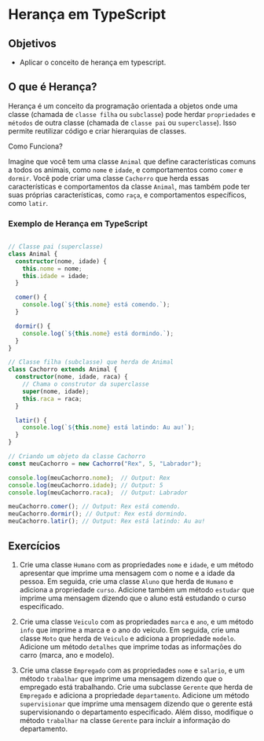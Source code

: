 # Herança em TypeScript
## Objetivos

-  Aplicar o conceito de herança em typescript.

## O que é Herança?

Herança é um conceito da programação orientada a objetos onde uma classe (chamada de `classe filha` ou `subclasse`) pode herdar `propriedades` e `métodos` de outra classe (chamada de `classe pai` ou `superclasse`). Isso permite reutilizar código e criar hierarquias de classes.

Como Funciona?

Imagine que você tem uma classe `Animal` que define características comuns a todos os animais, como `nome` e `idade`, e comportamentos como `comer` e `dormir`. Você pode criar uma classe `Cachorro` que herda essas características e comportamentos da classe `Animal`, mas também pode ter suas próprias características, como `raça`, e comportamentos específicos, como `latir`.


### Exemplo de Herança em TypeScript

```typescript

// Classe pai (superclasse)
class Animal {
  constructor(nome, idade) {
    this.nome = nome;
    this.idade = idade;
  }

  comer() {
    console.log(`${this.nome} está comendo.`);
  }

  dormir() {
    console.log(`${this.nome} está dormindo.`);
  }
}

// Classe filha (subclasse) que herda de Animal
class Cachorro extends Animal {
  constructor(nome, idade, raca) {
    // Chama o construtor da superclasse
    super(nome, idade);
    this.raca = raca;
  }

  latir() {
    console.log(`${this.nome} está latindo: Au au!`);
  }
}

// Criando um objeto da classe Cachorro
const meuCachorro = new Cachorro("Rex", 5, "Labrador");

console.log(meuCachorro.nome);  // Output: Rex
console.log(meuCachorro.idade); // Output: 5
console.log(meuCachorro.raca);  // Output: Labrador

meuCachorro.comer(); // Output: Rex está comendo.
meuCachorro.dormir(); // Output: Rex está dormindo.
meuCachorro.latir(); // Output: Rex está latindo: Au au!

```

## Exercícios

1. Crie uma classe `Humano` com as propriedades `nome` e `idade`, e um método apresentar que imprime uma mensagem com o nome e a idade da pessoa. Em seguida, crie uma classe `Aluno` que herda de `Humano` e adiciona a propriedade `curso`. Adicione também um método `estudar` que imprime uma mensagem dizendo que o aluno está estudando o curso especificado.

2. Crie uma classe `Veiculo` com as propriedades `marca` e `ano`, e um método `info` que imprime a marca e o ano do veículo. Em seguida, crie uma classe `Moto` que herda de `Veiculo` e adiciona a propriedade `modelo`. Adicione um método `detalhes` que imprime todas as informações do carro (marca, ano e modelo).

3. Crie uma classe `Empregado` com as propriedades `nome` e `salario`, e um método `trabalhar` que imprime uma mensagem dizendo que o empregado está trabalhando. Crie uma subclasse `Gerente` que herda de `Empregado` e adiciona a propriedade `departamento`. Adicione um método `supervisionar` que imprime uma mensagem dizendo que o gerente está supervisionando o departamento especificado. Além disso, modifique o método `trabalhar` na classe `Gerente` para incluir a informação do departamento.
